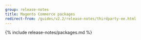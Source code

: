 ```yaml
---
group: release-notes
title: Magento Commerce packages
redirect-from: /guides/v2.2/release-notes/thirdparty-ee.html
---
```


<!-- The 'packages' variable contains the 'packages' node of the '_data/codebase/v2_2/commerce/composer_lock.json' file
{% assign packages = site.data.codebase.v2_2.commerce.composer_lock.packages %} -->

<!-- The 'packages-dev' variable contains the 'packages-dev' node of the '_data/codebase/v2_2/commerce/composer_lock.json' file
{% assign packages-dev = site.data.codebase.v2_2.commerce.composer_lock.packages-dev %} -->

<!-- The edition variable contains `ee` value from the the _data/var.yml file
{% assign edition = site.data.var.ee %} -->

{% include release-notes/packages.md %}